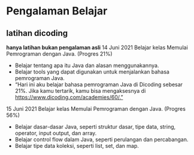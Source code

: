 # Pengalaman Belajar
latihan dicoding
--
**hanya latihan bukan pengalaman asli**
14 Juni 2021
Belajar kelas Memulai Pemrograman dengan Java. (Progres 21%)
* Belajar tentang apa itu Java dan alasan menggunakannya.
* Belajar tools yang dapat digunakan untuk menjalankan bahasa pemrograman Java.
* “Hari ini aku belajar bahasa pemrograman Java di Dicoding sebesar 21%. 
Jika kamu tertarik, kamu bisa mengaksesnya di https://www.dicoding.com/academies/60/.”

15 Juni 2021
Belajar kelas Memulai Pemrograman dengan Java. (Progres 56%)
  * Belajar dasar-dasar Java, seperti struktur dasar, tipe data, string, operator, input output, dan array.
  * Belajar control flow dalam Java, seperti perulangan dan percabangan.
  * Belajar tipe data koleksi, seperti list, set, dan map.
